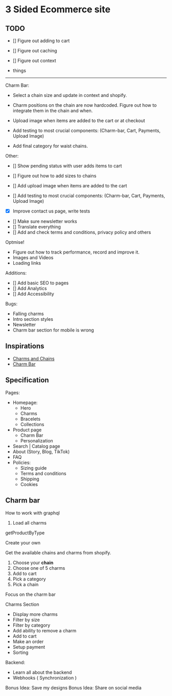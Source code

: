 # 3 Sided Ecommerce site

## TODO

- [] Figure out adding to cart
- [] Figure out caching
- [] Figure out context

- things

-----------------------------------------------

Charm Bar:

- Select a chain size and update in context and shopify.
- Charm positions on the chain are now hardcoded. Figure out how to integrate them in the chain and when.
- Upload image when items are added to the cart or at checkout

- Add testing to most crucial components: (Charm-bar, Cart, Payments, Upload Image)
- Add final category for waist chains.


Other:
- [] Show pending status with user adds items to cart
- [] Figure out how to add sizes to chains
- [] Add upload image when items are added to the cart

- [] Add testing to most crucial components: (Charm-bar, Cart, Payments, Upload Image)


- [x] Improve contact us page, write tests
- [] Make sure newsletter works
- [] Translate everything
- [] Add and check terms and conditions, privacy policy and others

Optmise!
- Figure out how to track performance, record and improve it.
- Images and Videos
- Loading links

Additions:
- [] Add basic SEO to pages
- [] Add Analytics
- [] Add Accessibility


Bugs:
- Falling charms
- Intro section styles
- Newsletter
- Charm bar section for mobile is wrong


## Inspirations

- [Charms and Chains](https://www.madebymary.com/collections/charms-and-chains)
- [Charm Bar](https://www.lavenderandgracedesigns.com/products/charm-necklace-1)

## Specification

Pages:

- Homepage:
  - Hero
  - Charms
  - Bracelets
  - Collections
- Product page
  - Charm Bar
  - Personalization
- Search | Catalog page
- About (Story, Blog, TikTok)
- FAQ
- Policies:
  - Sizing guide
  - Terms and conditions
  - Shipping
  - Cookies


## Charm bar

How to work with graphql

1. Load all charms

getProductByType

Create your own

Get the available chains and charms from shopify.

1. Choose your **chain**
2. Choose one of 5 charms
3. Add to cart
4. Pick a category
5. Pick a chain

Focus on the charm bar

Charms Section

- Display more charms
- Filter by size
- Filter by category
- Add ability to remove a charm
- Add to cart
- Make an order
- Setup payment
- Sorting

Backend:

- Learn all about the backend
- Webhooks ( Synchronization )

Bonus Idea: Save my designs
Bonus Idea: Share on social media
